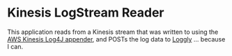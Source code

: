 # Kinesis LogStream Reader

This application reads from a Kinesis stream that was written to using the 
[AWS Kinesis Log4J appender](https://github.com/awslabs/kinesis-log4j-appender), and POSTs the log data to 
[Loggly](http://www.loggly.com) ... because I can.
